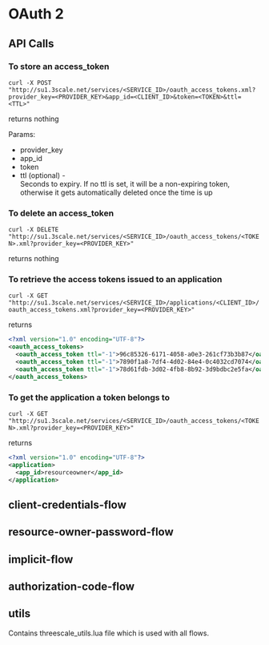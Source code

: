 # OAuth 2

## API Calls

### To store an access_token

`curl -X POST "http://su1.3scale.net/services/<SERVICE_ID>/oauth_access_tokens.xml?provider_key=<PROVIDER_KEY>&app_id=<CLIENT_ID>&token=<TOKEN>&ttl=<TTL>"`

 returns nothing

Params:

- provider_key
- app_id
- token
- ttl (optional) -  
 Seconds to expiry. If no ttl is set, it will be a non-expiring token, otherwise it gets automatically deleted once the time is up  

### To delete an access_token

`curl -X DELETE "http://su1.3scale.net/services/<SERVICE_ID>/oauth_access_tokens/<TOKEN>.xml?provider_key=<PROVIDER_KEY>"`

 returns nothing

### To retrieve the access tokens issued to an application

`curl -X GET "http://su1.3scale.net/services/<SERVICE_ID>/applications/<CLIENT_ID>/oauth_access_tokens.xml?provider_key=<PROVIDER_KEY>"`

 returns

```xml
<?xml version="1.0" encoding="UTF-8"?>
<oauth_access_tokens>
  <oauth_access_token ttl="-1">96c85326-6171-4058-a0e3-261cf73b3b87</oauth_access_token>
  <oauth_access_token ttl="-1">7890f1a8-7df4-4d02-84e4-0c4032cd7074</oauth_access_token>
  <oauth_access_token ttl="-1">78d61fdb-3d02-4fb8-8b92-3d9bdbc2e5fa</oauth_access_token>
</oauth_access_tokens>
```

### To get the application a token belongs to

`curl -X GET "http://su1.3scale.net/services/<SERVICE_ID>/oauth_access_tokens/<TOKEN>.xml?provider_key=<PROVIDER_KEY>"`

 returns 

```xml
<?xml version="1.0" encoding="UTF-8"?>
<application>
  <app_id>resourceowner</app_id>
</application>
```


## client-credentials-flow

## resource-owner-password-flow

## implicit-flow

## authorization-code-flow

## utils

Contains threescale_utils.lua file which is used with all flows.
